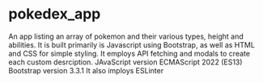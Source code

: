# pokedex_app
An app listing an array of pokemon and their various types, height and abilities. It is built primarily is Javascript using Bootstrap, as well as HTML and CSS for simple styling. It employs API fetching and modals to create each custom desrciption.
JAvaScript version ECMAScript 2022 (ES13)
Bootstrap version 3.3.1
It also imploys ESLinter
